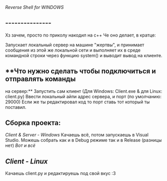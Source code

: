 *Reverse Shell for WINDOWS*

## ---------------
Хз зачем, просто по приколу накодил на c++
Че оно делает, в кратце:

Запускает локальный сервер на машине "жертвы",
и принимает сообщения из этой же локальной сети и выполняет их
в среде командной строки через функцию system() и выводит вывод на клиенте.

## **Что нужно сделать чтобы подключиться и отправлять команды
на сервер:**
Запустить сам клиент (Для Windows: Client.exe & для Linux: client.py)
Ввести локальный айпи адрес сервера, и порт (по умолчанию: 29000)
Если же ты редактировал код то порт ставь тот который ты поставил.

## **Сборка проекта:**
*Client & Server - Windows*
Качаешь всё, потом запускаешь в Visual Studio. Можешь собрать как и в Debug режиме так и в Release (разницы нет)
*Вот и всё*

## *Client - Linux*
Качаешь client.py и редактируешь под свой вкус :3

